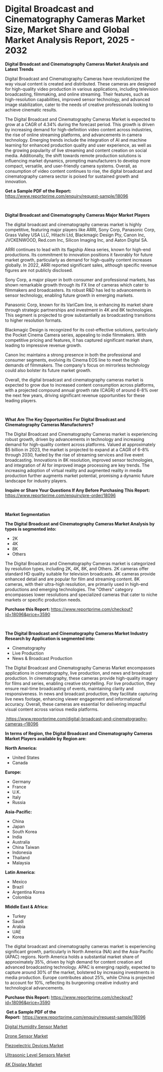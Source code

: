 <p><h1>Digital Broadcast and Cinematography Cameras Market Size, Market Share and Global Market Analysis Report, 2025 - 2032</h1></p><p><strong>Digital Broadcast and Cinematography Cameras Market Analysis and Latest Trends</strong></p>
<p><p>Digital Broadcast and Cinematography Cameras have revolutionized the way visual content is created and distributed. These cameras are designed for high-quality video production in various applications, including television broadcasting, filmmaking, and online streaming. Their features, such as high-resolution capabilities, improved sensor technology, and advanced image stabilization, cater to the needs of creative professionals looking to achieve cinematic results.</p><p>The Digital Broadcast and Cinematography Cameras Market is expected to grow at a CAGR of 4.34% during the forecast period. This growth is driven by increasing demand for high-definition video content across industries, the rise of online streaming platforms, and advancements in camera technology. Emerging trends include the integration of AI and machine learning for enhanced production quality and user experience, as well as the growing popularity of live streaming and content creation on social media. Additionally, the shift towards remote production solutions is influencing market dynamics, prompting manufacturers to develop more compact, versatile, and user-friendly camera systems. Overall, as consumption of video content continues to rise, the digital broadcast and cinematography camera sector is poised for sustained growth and innovation.</p></p>
<p><strong>Get a Sample PDF of the Report:&nbsp;</strong> <a href="https://www.reportprime.com/enquiry/request-sample/18096?utm_campaign=2012&utm_medium=2&utm_source=Github&utm_content=ia&utm_term=18032025&utm_id=digital-broadcast-and-cinematography-cameras">https://www.reportprime.com/enquiry/request-sample/18096</a></p>
<p>&nbsp;</p>
<p><strong>Digital Broadcast and Cinematography Cameras Major Market Players</strong></p>
<p><p>The digital broadcast and cinematography cameras market is highly competitive, featuring major players like ARRI, Sony Corp, Panasonic Corp, Grass Valley USA LLC, Hitachi Ltd, Blackmagic Design Pty, Canon Inc, JVCKENWOOD, Red.com Inc, Silicon Imaging Inc, and Aaton Digital SA. </p><p>ARRI continues to lead with its flagship Alexa series, known for high-end productions. Its commitment to innovation positions it favorably for future market growth, particularly as demand for high-quality content increases globally. In 2022, ARRI reported significant sales, although specific revenue figures are not publicly disclosed.</p><p>Sony Corp, a major player in both consumer and professional markets, has shown remarkable growth through its FX line of cameras which cater to filmmakers and broadcasters. Its robust R&D has led to advancements in sensor technology, enabling future growth in emerging markets.</p><p>Panasonic Corp, known for its VariCam line, is enhancing its market share through strategic partnerships and investment in 4K and 8K technologies. This segment is projected to grow substantially as broadcasting transitions to higher resolution formats.</p><p>Blackmagic Design is recognized for its cost-effective solutions, particularly the Pocket Cinema Camera series, appealing to indie filmmakers. With competitive pricing and features, it has captured significant market share, leading to impressive revenue growth.</p><p>Canon Inc maintains a strong presence in both the professional and consumer segments, evolving its Cinema EOS line to meet the high demands of filmmakers. The company's focus on mirrorless technology could also bolster its future market growth.</p><p>Overall, the digital broadcast and cinematography cameras market is expected to grow due to increased content consumption across platforms, with a projected compound annual growth rate (CAGR) of around 6-8% over the next few years, driving significant revenue opportunities for these leading players.</p></p>
<p>&nbsp;</p>
<p><strong>What Are The Key Opportunities For Digital Broadcast and Cinematography Cameras Manufacturers?</strong></p>
<p><p>The Digital Broadcast and Cinematography Cameras market is experiencing robust growth, driven by advancements in technology and increasing demand for high-quality content across platforms. Valued at approximately $5 billion in 2023, the market is projected to expand at a CAGR of 6-8% through 2030, fueled by the rise of streaming services and live event broadcasting. Innovations in 8K resolution, improved sensor technologies, and integration of AI for improved image processing are key trends. The increasing adoption of virtual reality and augmented reality in media production further augments market potential, promising a dynamic future landscape for industry players.</p></p>
<p><strong>Inquire or Share Your Questions If Any Before Purchasing This Report:</strong> <a href="https://www.reportprime.com/enquiry/pre-order/18096?utm_campaign=2012&utm_medium=2&utm_source=Github&utm_content=ia&utm_term=18032025&utm_id=digital-broadcast-and-cinematography-cameras">https://www.reportprime.com/enquiry/pre-order/18096</a></p>
<p>&nbsp;</p>
<p><strong>Market Segmentation</strong></p>
<p><strong>The Digital Broadcast and Cinematography Cameras Market Analysis by types is segmented into:</strong></p>
<p><ul><li>2K</li><li>4K</li><li>8K</li><li>Others</li></ul></p>
<p><p>The Digital Broadcast and Cinematography Cameras market is categorized by resolution types, including 2K, 4K, 8K, and Others. 2K cameras offer standard HD quality suitable for television broadcasts. 4K cameras provide enhanced detail and are popular for film and streaming content. 8K cameras, with their ultra-high resolution, are primarily used in high-end productions and emerging technologies. The "Others" category encompasses lower resolutions and specialized cameras that cater to niche markets or specific production needs.</p></p>
<p><strong>Purchase this Report:&nbsp;</strong><a href="https://www.reportprime.com/checkout?id=18096&price=3590&utm_campaign=2012&utm_medium=2&utm_source=Github&utm_content=ia&utm_term=18032025&utm_id=digital-broadcast-and-cinematography-cameras">https://www.reportprime.com/checkout?id=18096&price=3590</a></p>
<p>&nbsp;</p>
<p><strong>The Digital Broadcast and Cinematography Cameras Market Industry Research by Application is segmented into:</strong></p>
<p><ul><li>Cinematography</li><li>Live Production</li><li>News & Broadcast Production</li></ul></p>
<p><p>The Digital Broadcast and Cinematography Cameras Market encompasses applications in cinematography, live production, and news and broadcast production. In cinematography, these cameras provide high-quality imagery for films and series, enabling creative storytelling. For live production, they ensure real-time broadcasting of events, maintaining clarity and responsiveness. In news and broadcast production, they facilitate capturing live news footage, enhancing viewer engagement and informational accuracy. Overall, these cameras are essential for delivering impactful visual content across various media platforms.</p></p>
<p><a href="https://www.reportprime.com/digital-broadcast-and-cinematography-cameras-r18096?utm_campaign=2012&utm_medium=2&utm_source=Github&utm_content=ia&utm_term=18032025&utm_id=digital-broadcast-and-cinematography-cameras">&nbsp;https://www.reportprime.com/digital-broadcast-and-cinematography-cameras-r18096</a></p>
<p><strong>In terms of Region, the Digital Broadcast and Cinematography Cameras Market Players available by Region are:</strong></p>
<p>
    <p> <strong> North America: </strong>
        <ul>
            <li>United States</li>
            <li>Canada</li>
        </ul>
        </p> 
    <p> <strong> Europe: </strong>
        <ul>
            <li>Germany</li>
            <li>France</li>
            <li>U.K.</li>
            <li>Italy</li>
            <li>Russia</li>
        </ul>
        </p> 
    <p> <strong> Asia-Pacific: </strong>
        <ul>
            <li>China</li>
            <li>Japan</li>
            <li>South Korea</li>
            <li>India</li>
            <li>Australia</li>
            <li>China Taiwan</li>
            <li>Indonesia</li>
            <li>Thailand</li>
            <li>Malaysia</li>
        </ul>
        </p> 
    <p> <strong> Latin America: </strong>
        <ul>
            <li>Mexico</li>
            <li>Brazil</li>
            <li>Argentina Korea</li>
            <li>Colombia</li>
        </ul>
        </p> 
    <p> <strong> Middle East & Africa: </strong>
        <ul>
            <li>Turkey</li>
            <li>Saudi</li>
            <li>Arabia</li>
            <li>UAE</li>
            <li>Korea</li>
        </ul>
    </p>
    </p>
<p><p>The digital broadcast and cinematography cameras market is experiencing significant growth, particularly in North America (NA) and the Asia-Pacific (APAC) regions. North America holds a substantial market share of approximately 35%, driven by high demand for content creation and advanced broadcasting technology. APAC is emerging rapidly, expected to capture around 30% of the market, bolstered by increasing investments in media production. Europe contributes about 25%, while China is projected to account for 10%, reflecting its burgeoning creative industry and technological advancements.</p></p>
<p><strong>Purchase this Report: </strong><a href="https://www.reportprime.com/checkout?id=18096&price=3590&utm_campaign=2012&utm_medium=2&utm_source=Github&utm_content=ia&utm_term=18032025&utm_id=digital-broadcast-and-cinematography-cameras">https://www.reportprime.com/checkout?id=18096&price=3590</a></p>
<p>&nbsp;<strong>Get a Sample PDF of the Report:&nbsp;&nbsp;</strong><a href="https://www.reportprime.com/enquiry/request-sample/18096?utm_campaign=2012&utm_medium=2&utm_source=Github&utm_content=ia&utm_term=18032025&utm_id=digital-broadcast-and-cinematography-cameras">https://www.reportprime.com/enquiry/request-sample/18096</a></p>
<p><strong></strong></p>
<p><p><a href="https://github.com/fettycahow90/Market-Research-Report-List-1/blob/main/digital-humidity-sensor-market.md?utm_campaign=2012&utm_medium=2&utm_source=Github&utm_content=ia&utm_term=18032025&utm_id=digital-broadcast-and-cinematography-cameras">Digital Humidity Sensor Market</a></p><p><a href="https://github.com/agemakisel4b/Market-Research-Report-List-1/blob/main/drone-sensor-market.md?utm_campaign=2012&utm_medium=2&utm_source=Github&utm_content=ia&utm_term=18032025&utm_id=digital-broadcast-and-cinematography-cameras">Drone Sensor Market</a></p><p><a href="https://github.com/bawksmaedamu/Market-Research-Report-List-1/blob/main/piezoelectric-devices-market.md?utm_campaign=2012&utm_medium=2&utm_source=Github&utm_content=ia&utm_term=18032025&utm_id=digital-broadcast-and-cinematography-cameras">Piezoelectric Devices Market</a></p><p><a href="https://github.com/piskofraisel/Market-Research-Report-List-1/blob/main/ultrasonic-level-sensors-market.md?utm_campaign=2012&utm_medium=2&utm_source=Github&utm_content=ia&utm_term=18032025&utm_id=digital-broadcast-and-cinematography-cameras">Ultrasonic Level Sensors Market</a></p><p><a href="https://github.com/grimssummouc/Market-Research-Report-List-1/blob/main/4k-display-market.md?utm_campaign=2012&utm_medium=2&utm_source=Github&utm_content=ia&utm_term=18032025&utm_id=digital-broadcast-and-cinematography-cameras">4K Display Market</a></p></p>